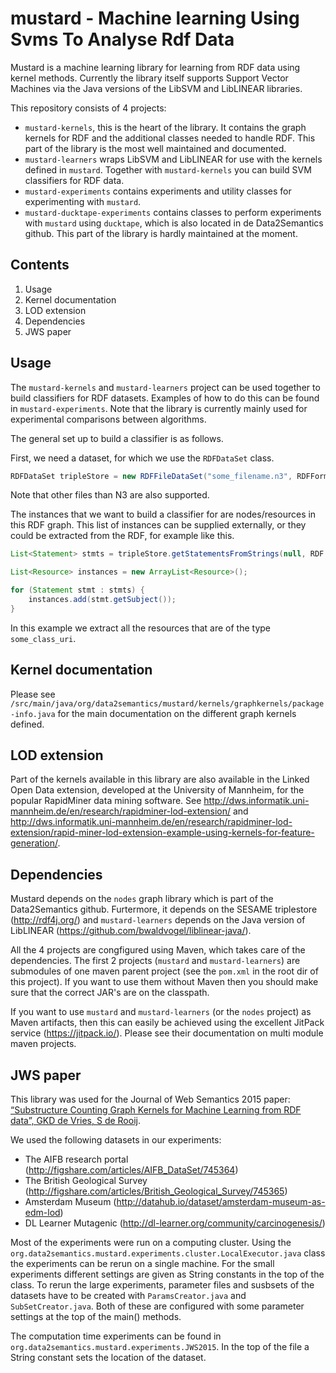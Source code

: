 mustard - Machine learning Using Svms To Analyse Rdf Data
=========================================================

Mustard is a machine learning library for learning from RDF data using kernel methods. Currently the library itself supports Support Vector Machines via the Java versions of the LibSVM and LibLINEAR libraries.

This repository consists of 4 projects:

- `mustard-kernels`, this is the heart of the library. It contains the graph kernels for RDF and the additional classes needed to handle RDF. This part of the library is the most well maintained and documented.
- `mustard-learners` wraps LibSVM and LibLINEAR for use with the kernels defined in `mustard`. Together with `mustard-kernels` you can build SVM classifiers for RDF data.
- `mustard-experiments` contains experiments and utility classes for experimenting with `mustard`.
- `mustard-ducktape-experiments` contains classes to perform experiments with `mustard` using `ducktape`, which is also located in de Data2Semantics github. This part of the library is hardly maintained at the moment.


Contents
--------

1. Usage
2. Kernel documentation
3. LOD extension
4. Dependencies
5. JWS paper


Usage
-----

The `mustard-kernels` and `mustard-learners` project can be used together to build classifiers for RDF datasets. Examples of how to do this can be found in `mustard-experiments`. Note that the library is currently mainly used for experimental comparisons between algorithms. 

The general set up to build a classifier is as follows.

First, we need a dataset, for which we use the `RDFDataSet` class. 
```java
RDFDataSet tripleStore = new RDFFileDataSet("some_filename.n3", RDFFormat.N3);
```
Note that other files than N3 are also supported.

The instances that we want to build a classifier for are nodes/resources in this RDF graph. This list of instances can be supplied externally, or they could be extracted from the RDF, for example like this.
```java
List<Statement> stmts = tripleStore.getStatementsFromStrings(null, RDF.TYPE, some_class_uri);

List<Resource> instances = new ArrayList<Resource>();

for (Statement stmt : stmts) {
	instances.add(stmt.getSubject());
}
```
In this example we extract all the resources that are of the type `some_class_uri`.



Kernel documentation
--------------------
Please see `/src/main/java/org/data2semantics/mustard/kernels/graphkernels/package-info.java` for the main documentation on the different graph kernels defined.


LOD extension
-------------
Part of the kernels available in this library are also available in the Linked Open Data extension, developed at the University of Mannheim, for the popular RapidMiner data mining software. See <http://dws.informatik.uni-mannheim.de/en/research/rapidminer-lod-extension/> and <http://dws.informatik.uni-mannheim.de/en/research/rapidminer-lod-extension/rapid-miner-lod-extension-example-using-kernels-for-feature-generation/>.

Dependencies
------------
Mustard depends on the `nodes` graph library which is part of the Data2Semantics github. Furtermore, it depends on the SESAME triplestore (<http://rdf4j.org/>) and `mustard-learners` depends on the Java version of LibLINEAR (<https://github.com/bwaldvogel/liblinear-java/>).

All the 4 projects are congfigured using Maven, which takes care of the dependencies. The first 2 projects (`mustard` and `mustard-learners`) are submodules of one maven parent project (see the `pom.xml` in the root dir of this project). If you want to use them without Maven then you should make sure that the correct JAR's are on the classpath.

If you want to use `mustard` and `mustard-learners` (or the `nodes` project) as Maven artifacts, then this can easily be achieved using the excellent JitPack service (<https://jitpack.io/>). Please see their documentation on multi module maven projects.


JWS paper
---------
This library was used for the Journal of Web Semantics 2015 paper: [“Substructure Counting Graph Kernels for Machine Learning from RDF data”, GKD de Vries, S de Rooij](http://www.sciencedirect.com/science/article/pii/S1570826815000657).


We used the following datasets in our experiments:
  - The AIFB research portal (<http://figshare.com/articles/AIFB_DataSet/745364>)
  - The British Geological Survey (<http://figshare.com/articles/British_Geological_Survey/745365>)
  - Amsterdam Museum (<http://datahub.io/dataset/amsterdam-museum-as-edm-lod>)
  - DL Learner Mutagenic (<http://dl-learner.org/community/carcinogenesis/>)


Most of the experiments were run on a computing cluster. Using the `org.data2semantics.mustard.experiments.cluster.LocalExecutor.java` class the experiments can be rerun on a single machine. For the small experiments different settings are given as String constants in the top of the class. To rerun the large experiments, parameter files and susbsets of the datasets have to be created with `ParamsCreator.java` and `SubSetCreator.java`. Both of these are configured with some parameter settings at the top of the main() methods.

The computation time experiments can be found in `org.data2semantics.mustard.experiments.JWS2015`. In the top of the file a String constant sets the location of the dataset.
